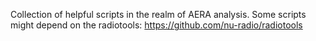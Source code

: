 Collection of helpful scripts in the realm of AERA analysis. 
Some scripts might depend on the radiotools: https://github.com/nu-radio/radiotools